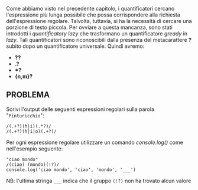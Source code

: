 Come abbiamo visto nel precedente capitolo, i quantificatori cercano l'espressione più lunga possibile che possa corrispondere alla richiesta dell'espressione regolare.
Talvolta, tuttavia, si ha la necessità di cercare una porzione di testo piccola.
Per ovviare a questa mancanza, sono stati introdotti i _quantificatory lazy_ che trasformano un quantificatore _gready_ in _lazy_. Tali quantificatori sono riconoscibili dalla presenza del metacarattere **?** subito dopo un quantificatore universale.
Quindi avremo:
* **??**
* **.?**
* **\*?**
* **{n,m}?**

## PROBLEMA
Scrivi l'output delle seguenti espressioni regolari sulla parola "`Pinturicchio`":
```
/(.+?)(h|i)(.*?)/
/(.+?)(h|i|o)(.+?)/
```

Per ogni espressione regolare utilizzare un comando _console.log()_ come nell'esempio seguente:
```
"ciao mondo"
/(ciao) (mondo)(!?)/
console.log('ciao mondo', 'ciao', 'mondo', '___')
```
NB: l'ultima stringa `___` indica che il gruppo `(!?)` non ha trovato alcun valore
